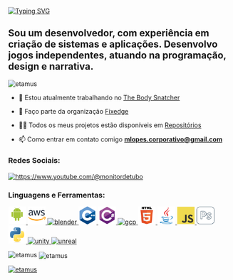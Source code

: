[![Typing SVG](https://readme-typing-svg.demolab.com?font=Fira+Code&size=130&duration=1000&pause=1000&center=true&width=2000&height=200&lines=Ol%C3%A1!+Meu+nome+%C3%A9+Mateus+%F0%9F%91%8B)](https://git.io/typing-svg)
<h2 align="left">Sou um desenvolvedor, com experiência em criação de sistemas e aplicações. Desenvolvo jogos independentes, atuando na programação, design e narrativa.</h2> 

<p align="left"> <img src="https://komarev.com/ghpvc/?username=etamus&label=Visitantes&color=000)000&style=flat" alt="etamus" /> </p>

- 🔭 Estou atualmente trabalhando no [The Body Snatcher](https://github.com/Etamus/The-Inhabited)

- 👯 Faço parte da organização [Fixedge](https://github.com/Fixedge)

- 👨‍💻 Todos os meus projetos estão disponíveis em [Repositórios](https://github.com/Etamus?tab=repositories)

- 📫 Como entrar em contato comigo **mlopes.corporativo@gmail.com**

<h3 align="left">Redes Sociais:</h3>
<p align="left">
<a href="https://www.youtube.com/c/https://www.youtube.com/@monitordetubo" target="blank"><img align="center" src="https://raw.githubusercontent.com/rahuldkjain/github-profile-readme-generator/master/src/images/icons/Social/youtube.svg" alt="https://www.youtube.com/@monitordetubo" height="30" width="40" /></a>
</p>

<h3 align="left">Linguagens e Ferramentas:</h3>
<p align="left"> <a href="https://developer.android.com" target="_blank" rel="noreferrer"> <img src="https://raw.githubusercontent.com/devicons/devicon/master/icons/android/android-original-wordmark.svg" alt="android" width="40" height="40"/> </a> <a href="https://aws.amazon.com" target="_blank" rel="noreferrer"> <img src="https://raw.githubusercontent.com/devicons/devicon/master/icons/amazonwebservices/amazonwebservices-original-wordmark.svg" alt="aws" width="40" height="40"/> </a> <a href="https://www.blender.org/" target="_blank" rel="noreferrer"> <img src="https://download.blender.org/branding/community/blender_community_badge_white.svg" alt="blender" width="40" height="40"/> </a> <a href="https://www.w3schools.com/cpp/" target="_blank" rel="noreferrer"> <img src="https://raw.githubusercontent.com/devicons/devicon/master/icons/cplusplus/cplusplus-original.svg" alt="cplusplus" width="40" height="40"/> </a> <a href="https://www.w3schools.com/cs/" target="_blank" rel="noreferrer"> <img src="https://raw.githubusercontent.com/devicons/devicon/master/icons/csharp/csharp-original.svg" alt="csharp" width="40" height="40"/> </a> <a href="https://cloud.google.com" target="_blank" rel="noreferrer"> <img src="https://www.vectorlogo.zone/logos/google_cloud/google_cloud-icon.svg" alt="gcp" width="40" height="40"/> </a> <a href="https://www.w3.org/html/" target="_blank" rel="noreferrer"> <img src="https://raw.githubusercontent.com/devicons/devicon/master/icons/html5/html5-original-wordmark.svg" alt="html5" width="40" height="40"/> </a> <a href="https://www.java.com" target="_blank" rel="noreferrer"> <img src="https://raw.githubusercontent.com/devicons/devicon/master/icons/java/java-original.svg" alt="java" width="40" height="40"/> </a> <a href="https://developer.mozilla.org/en-US/docs/Web/JavaScript" target="_blank" rel="noreferrer"> <img src="https://raw.githubusercontent.com/devicons/devicon/master/icons/javascript/javascript-original.svg" alt="javascript" width="40" height="40"/> </a> <a href="https://www.photoshop.com/en" target="_blank" rel="noreferrer"> <img src="https://raw.githubusercontent.com/devicons/devicon/master/icons/photoshop/photoshop-line.svg" alt="photoshop" width="40" height="40"/> </a> <a href="https://www.python.org" target="_blank" rel="noreferrer"> <img src="https://raw.githubusercontent.com/devicons/devicon/master/icons/python/python-original.svg" alt="python" width="40" height="40"/> </a> <a href="https://unity.com/" target="_blank" rel="noreferrer"> <img src="https://www.vectorlogo.zone/logos/unity3d/unity3d-icon.svg" alt="unity" width="40" height="40"/> </a> <a href="https://unrealengine.com/" target="_blank" rel="noreferrer"> <img src="https://raw.githubusercontent.com/kenangundogan/fontisto/036b7eca71aab1bef8e6a0518f7329f13ed62f6b/icons/svg/brand/unreal-engine.svg" alt="unreal" width="40" height="40"/> </a> </p>

<p><img align="left" src="https://github-readme-stats.vercel.app/api/top-langs?username=etamus&show_icons=true&theme=dark&locale=en&layout=compact" alt="etamus" /></p>

<p>&nbsp;<img align="center" src="https://github-readme-stats.vercel.app/api?username=etamus&show_icons=true&theme=dark&locale=en" alt="etamus" /></p>

<p align="left"> <a href="https://github.com/ryo-ma/github-profile-trophy"><img src="https://github-profile-trophy.vercel.app/?username=etamus" alt="etamus" /></a> </p>
